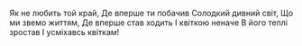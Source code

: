 Як не любить той край,
Де вперше ти побачив
Солодкий дивний світ,
Що ми звемо життям,
Де вперше став ходить
І квіткою неначе
В його теплі зростав
І усміхавсь квіткам!
